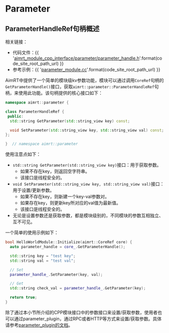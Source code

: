 # Parameter

## ParameterHandleRef句柄概述

相关链接：
- 代码文件：{{ '[aimrt_module_cpp_interface/parameter/parameter_handle.h]({}/src/interface/aimrt_module_cpp_interface/parameter/parameter_handle.h)'.format(code_site_root_path_url) }}
- 参考示例：{{ '[parameter_module.cc]({}/src/examples/cpp/parameter/module/parameter_module/parameter_module.cc)'.format(code_site_root_path_url) }}


AimRT中提供了一个简单的模块级kv参数功能，模块可以通过调用`CoreRef`句柄的`GetParameterHandle()`接口，获取`aimrt::parameter::ParameterHandleRef`句柄，来使用此功能。该句柄提供的核心接口如下：

```cpp
namespace aimrt::parameter {

class ParameterHandleRef {
 public:
  std::string GetParameter(std::string_view key) const;

  void SetParameter(std::string_view key, std::string_view val) const;
};

}  // namespace aimrt::parameter
```

使用注意点如下：
- `std::string GetParameter(std::string_view key)`接口：用于获取参数。
  - 如果不存在key，则返回空字符串。
  - 该接口是线程安全的。
- `void SetParameter(std::string_view key, std::string_view val)`接口：用于设置/更新参数。
  - 如果不存在key，则新建一个key-val参数对。
  - 如果存在key，则更新key所对应的val值为最新值。
  - 该接口是线程安全的。
- 无论是设置参数还是获取参数，都是模块级别的，不同模块的参数互相独立、互不可见。


一个简单的使用示例如下：
```cpp
bool HelloWorldModule::Initialize(aimrt::CoreRef core) {
  auto parameter_handle = core_.GetParameterHandle();

  std::string key = "test key";
  std::string val = "test val";

  // Set
  parameter_handle_.SetParameter(key, val);

  // Get
  std::string check_val = parameter_handle_.GetParameter(key);

  return true;
}
```

除了通过本小节所介绍的CPP模块接口中的参数接口来设置/获取参数，使用者也可以通过parameter_plugin，通过RPC或者HTTP等方式来设置/获取参数。具体请参考[parameter_plugin的文档](../plugins/parameter_plugin.md)。

